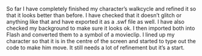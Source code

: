 So far I have completely finished my character’s walkcycle and refined it so that it looks better than before. 
I have checked that it doesn’t glitch or anything like that and have exported it as a .swf file as well. 
I have also checked my background to make sure it looks ok. 
I then imported both into Flash and converted them to a symbol of a movieclip. 
I lined up my character so that it is in the centre of the screen and started to type out the code to make him move. 
It still needs a lot of refinement but it’s a start.
